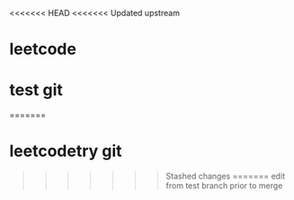 <<<<<<< HEAD
<<<<<<< Updated upstream
# leetcode
# test git
=======
# leetcodetry git
>>>>>>> Stashed changes
=======
edit from test branch
>>>>>>> prior to merge

